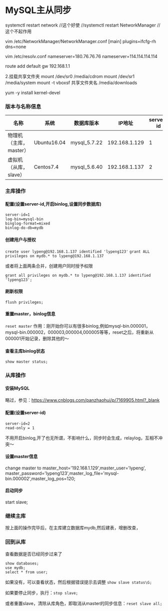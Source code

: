 # MySQL主从同步

systemctl restart network //这个好使
//systemctl restart NetworkManager //这个不起作用


vim /etc/NetworkManager/NetworkManager.conf
[main]
plugins=ifcfg-rh
dns=none

vim /etc/resolv.conf
nameserver=180.76.76.76
nameserver=114.114.114.114

route add default  gw 192.168.1.1

2.挂载共享文件夹
mount /dev/sr0 /media/cdrom
mount /dev/sr1 /media/system
mount -t vboxsf 共享文件夹名 /media/downloads

yum -y install kernel-devel


### 版本与名称信息

| 名称 |系统|数据库版本|IP地址|server-id|
|---|---|---|---|---|
| 物理机（主库，master）| Ubuntu16.04 |  mysql_5.7.22 | 192.168.1.129| 1 |
| 虚拟机（从库，slave） | Centos7.4  |   mysql_5.6.40 | 192.168.1.137| 2 |


### 主库操作
#### 配置(设置server-id,开启binlog,设置同步数据库)
```
server-id=1
log-bin=mysql-bin
binglog-format=mixed
binlog-do-db=mydb
```

#### 创建用户与授权
`create user lypeng@192.168.1.137 identified 'lypeng123'`
`grant ALL privileges on mydb.* to lypeng@192.168.1.137`

或者将上面两条合并，创建用户同时授予权限

`grant all privileges on mydb.* to lypeng@192.168.1.137 identified 'lypeng123';`

#### 刷新权限
`flush privileges;`

#### 重置master，binlog信息
`reset master`
作用：刚开始你可以有很多binlog,例如mysql-bin.000001，mysql-bin.000002，000003,000004,000005等等，reset之后，将重新从000001开始记录，删除其他的～

#### 查看主库binlog状态
`show master status;`

### 从库操作
#### 安装MySQL
略过，参见：https://www.cnblogs.com/panzhaohui/p/7169905.html?_blank

#### 配置(设置server-id)
```
server-id=2
read-only = 1
```
不用开启binlog,开了也无所谓，不影响什么，同步时会生成，relaylog，互相不冲突～


#### 设置master信息
change master to master_host='192.168.1.129',master_user='lypeng', master_password='lypeng123',master_log_file='mysql-bin.000002',master_log_pos=120;

#### 启动同步
start slave;

### 继续主库
按上面的操作完毕后，在主库建立数据库mydb,然后建表，增删改查，

### 回到从库
查看数据是否已经同步过来了
```
show databases;
use mydb;
select * from user;
```
如果没有，可以查看状态，然后根据错误提示去调整
`show slave status\G;`

如果要停止同步，执行：`stop slave;`

或者重置slave，清除从库角色，即取消从master的同步信息：`reset slave all;`


